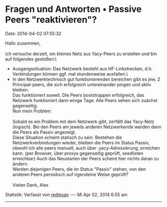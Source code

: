 Fragen und Antworten • Passive Peers \"reaktivieren\"?
======================================================

Date: 2014-04-02 07:55:32

Hallo zusammen,\
\
ich versuche derzeit, ein kleines Netz aus Yacy-Peers zu erstellen und
bin auf folgendes gestoßen:\
- Ausgangssituation: Das Netzwerk besteht aus HF-Linkstrecken, d.h.
Verbindungen können ggf. mal stundenweise ausfallen.\
- In den Netzwerktechnisch gut funktionierenden bereichen gibt es jew. 2
Principal-peers, die sich erfolgreich untereinander pingen und aktiv
bleiben.\
Das funktioniert soweit. DIe Peers bootstrappen erfolgreich, das
Netzwerk funktioniert dann einige Tage. Alle Peers sehen sich zuächst
gegenseitig.\
Nun mein Problem:\
\
Sobald es ein Problem mit dem Netzwerk gibt, zerfällt das Yacy-Netz
(logisch). Bei den Peers am jeweils anderen Netzwerkende werden dann die
Peers als Passiv angezeigt.\
Diese Situation scheint statisch zu sein. Bestehen die
Netzwerkverbindungen wieder, bleiben die Peers im Status Passiv, obwohl
ich alle peers manuell, auch über .yacy-Adressierung, erreichen kann.
(per Browser, über proxys gegenseitig geprüft, seedlisten erreichbar)
Auch das Neustarten der Peers scheint hier nichts daran zu ändern.\
Werden diejenigen Peers, die im Status \"Passiv\" stehen, von den
anderen Peers periodisch auf irgendeine Weise geprüft?\
\
Vielen Dank, Alex

Statistik: Verfasst von
[redlexan](http://forum.yacy-websuche.de/memberlist.php?mode=viewprofile&u=9388)
--- Mi Apr 02, 2014 6:55 am

------------------------------------------------------------------------
